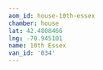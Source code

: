 ```yaml
---
aom_id: house-10th-essex
chamber: house
lat: 42.4808466
lng: -70.945101
name: 10th Essex
van_id: '034'
---
```


